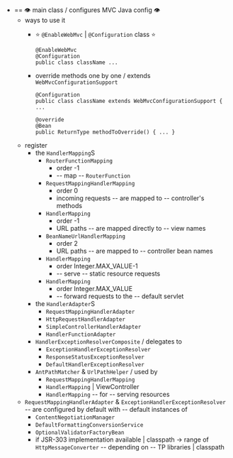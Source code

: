 * == 👁️ main class / configures MVC Java config 👁️
  * ways to use it
    * ⭐ `@EnableWebMvc` | `@Configuration` class ⭐

        ```
        @EnableWebMvc
        @Configuration
        public class className ...
        ```
    * override methods one by one / extends `WebMvcConfigurationSupport`
  
        ```
        @Configuration
        public class className extends WebMvcConfigurationSupport { ...
        
        @override
        @Bean
        public ReturnType methodToOverride() { ... }
        ```
  * register
    * the `HandlerMapping`S
      * `RouterFunctionMapping`
        * order -1
        * -- map -- `RouterFunction`
      * `RequestMappingHandlerMapping`
        * order 0
        * incoming requests -- are mapped to -- controller's methods
      * `HandlerMapping`
        * order -1
        * URL paths -- are mapped directly to -- view names
      * `BeanNameUrlHandlerMapping`
        * order 2
        * URL paths -- are mapped to -- controller bean names
      * `HandlerMapping`
        * order Integer.MAX_VALUE-1
        * -- serve -- static resource requests
      * `HandlerMapping`
        * order Integer.MAX_VALUE
        * -- forward requests to the -- default servlet 
    * the `HandlerAdapter`S
      * `RequestMappingHandlerAdapter`
      * `HttpRequestHandlerAdapter`
      * `SimpleControllerHandlerAdapter`
      * `HandlerFunctionAdapter`
    * `HandlerExceptionResolverComposite` / delegates to
      * `ExceptionHandlerExceptionResolver`
      * `ResponseStatusExceptionResolver`
      * `DefaultHandlerExceptionResolver`
    * `AntPathMatcher` & `UrlPathHelper` / used by
      * `RequestMappingHandlerMapping`
      * `HandlerMapping` | ViewController
      * `HandlerMapping` -- for -- serving resources
  * `RequestMappingHandlerAdapter` & `ExceptionHandlerExceptionResolver` -- are configured by default with -- default instances of
    * `ContentNegotiationManager`
    * `DefaultFormattingConversionService`
    * `OptionalValidatorFactoryBean`
    * if JSR-303 implementation available | classpath -> range of `HttpMessageConverter` -- depending on -- TP libraries | classpath